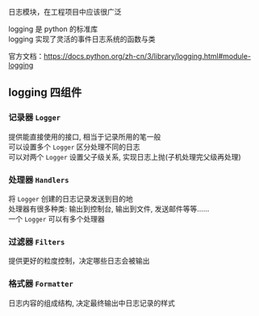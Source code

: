 日志模块，在工程项目中应该很广泛  

logging 是 python 的标准库  
logging 实现了灵活的事件日志系统的函数与类  

官方文档：https://docs.python.org/zh-cn/3/library/logging.html#module-logging  


## logging 四组件  

###  记录器 `Logger`  
  提供能直接使用的接口, 相当于记录所用的笔一般  
  可以设置多个 `Logger` 区分处理不同的日志  
  可以对两个 `Logger` 设置父子级关系, 实现日志上抛(子机处理完父级再处理)  

### 处理器 `Handlers`  
  将 `Logger` 创建的日志记录发送到目的地  
  处理器有很多种类: 输出到控制台, 输出到文件, 发送邮件等等......  
  一个 `Logger` 可以有多个处理器  

### 过滤器 `Filters`  
  提供更好的粒度控制，决定哪些日志会被输出  

### 格式器 `Formatter`  
  日志内容的组成结构, 决定最终输出中日志记录的样式  
